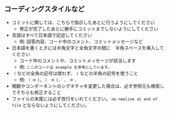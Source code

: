 ## コーディングスタイルなど

- コミットに関しては、こちらで指示したあとに行うようにしてください
    - 修正が完了したあとに勝手にコミットまでしないようにしてください
- 言語はすべて日本語で記述してください
    - 例: 回答内容、コード中のコメント、コミットメッセージなど
- 日本語を書くときには半角文字と全角文字の間に ` ` 半角スペースを挿入してください
    - コード中のコメントや、コミットメッセージが該当します
    - 例: `ここのコードは example を参考にしています。`
- `（` などの全角の記号は使わず、 `(` などの半角の記号を使うこと
    - 例: `（` → `(`、 `）` → `)`、 `、` → `,`
- 関数やコンポーネントのシグネチャを変更した場合は、必ず参照元も検索してそちらも修正すること
- ファイルの末尾には必ず改行をいれてください。 `no newline at end of file` とならないようにしてください。